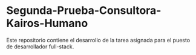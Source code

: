 # Segunda-Prueba-Consultora-Kairos-Humano
Este repositorio contiene el desarrollo de la tarea asignada para el puesto de desarrollador full-stack.
